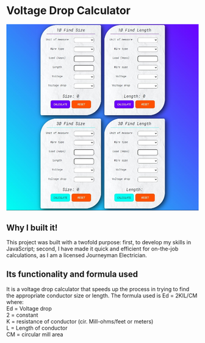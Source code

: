 # Voltage Drop Calculator

![Preview for the actual calculator](./images/voltDrop.jpg)

## Why I built it!

This project was built with a twofold purpose: first, to develop my skills in JavaScript; second, I have made it
quick and efficient for on-the-job calculations, as I am a licensed Journeyman Electrician.

## Its functionality and formula used
It is a voltage drop calculator that speeds up the process in trying to find the appropriate conductor size or length.
The formula used is Ed = 2KIL/CM where:\
Ed = Voltage drop\
2 = constant\
K = resistance of conductor (cir. Mill-ohms/feet or meters)\
L = Length of conductor\
CM = circular mill area
